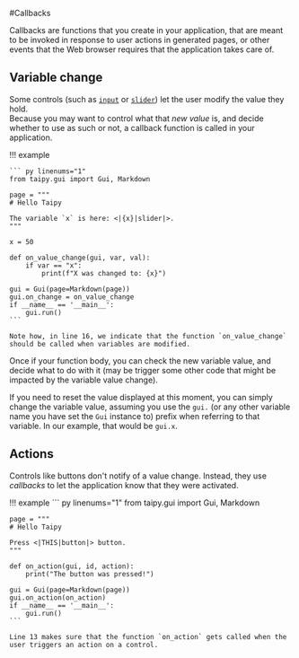 #Callbacks

Callbacks are functions that you create in your application, that are meant to be
invoked in response to user actions in generated pages, or other events that the
Web browser requires that the application takes care of.

## Variable change

Some controls (such as [`input`](controls/input.md) or [`slider`](controls/slider.md))
let the user modify the value they hold.  
Because you may want to control what that _new value_ is, and decide whether to use
as such or not, a callback function is called in your application.

!!! example

    ``` py linenums="1"
    from taipy.gui import Gui, Markdown

    page = """
    # Hello Taipy

    The variable `x` is here: <|{x}|slider|>.
    """

    x = 50

    def on_value_change(gui, var, val):
        if var == "x":
            print(f"X was changed to: {x}")

    gui = Gui(page=Markdown(page))
    gui.on_change = on_value_change
    if __name__ == '__main__':
        gui.run()
    ```

    Note how, in line 16, we indicate that the function `on_value_change` should be called when variables are modified.

Once if your function body, you can check the new variable value, and decide what to
do with it (may be trigger some other code that might be impacted by the variable
value change).

If you need to reset the value displayed at this moment, you can simply
change the variable value, assuming you use the `gui.` (or any other variable name you have
set the `Gui` instance to) prefix when referring to that variable. In our example, that would
be `gui.x`.

## Actions

Controls like buttons don't notify of a value change. Instead, they use _callbacks_ to let
the application know that they were activated.

!!! example
    ``` py linenums="1"
    from taipy.gui import Gui, Markdown

    page = """
    # Hello Taipy

    Press <|THIS|button|> button.
    """

    def on_action(gui, id, action):
        print("The button was pressed!")

    gui = Gui(page=Markdown(page))
    gui.on_action(on_action)
    if __name__ == '__main__':
        gui.run()
    ```

    Line 13 makes sure that the function `on_action` gets called when the user triggers an action on a control.
